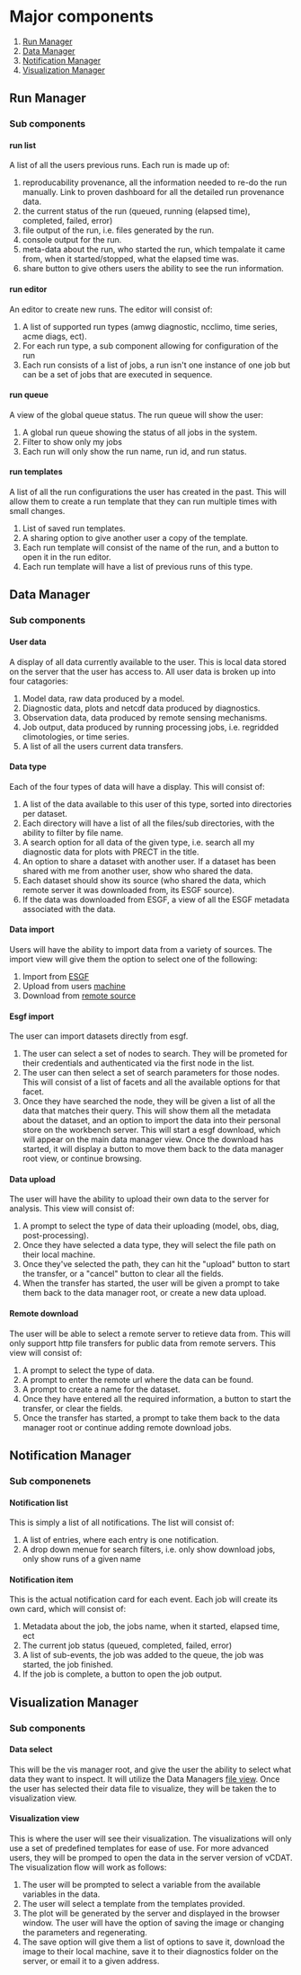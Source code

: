 # Major components

1. [Run Manager](#run-manager)
2. [Data Manager](#data-manager)
3. [Notification Manager](#Notification-Manager)
4. [Visualization Manager](#Visualization-Manager)

## Run Manager<a name="run-manager"/></a>

### Sub components

#### run list

A list of all the users previous runs. Each run is made up of:

1. reproducability provenance, all the information needed to re-do the run manually. Link to proven dashboard for all the detailed run provenance data.
2. the current status of the run (queued, running (elapsed time), completed, failed, error)
3. file output of the run, i.e. files generated by the run.
4. console output for the run.
5. meta-data about the run, who started the run, which tempalate it came from, when it started/stopped, what the elapsed time was.
6. share button to give others users the ability to see the run information.


#### run editor

An editor to create new runs. The editor will consist of:

1. A list of supported run types (amwg diagnostic, ncclimo, time series, acme diags, ect).
2. For each run type, a sub component allowing for configuration of the run
3. Each run consists of a list of jobs, a run isn't one instance of one job but can be a set of jobs that are executed in sequence.

#### run queue

A view of the global queue status. The run queue will show the user:

1. A global run queue showing the status of all jobs in the system.
2. Filter to show only my jobs
3. Each run will only show the run name, run id, and run status.

#### run templates

A list of all the run configurations the user has created in the past. This will allow them to create a run template that they can run multiple times with small changes. 

1. List of saved run templates.
2. A sharing option to give another user a copy of the template.
3. Each run template will consist of the name of the run, and a button to open it in the run editor.
4. Each run template will have a list of previous runs of this type.


## Data Manager<a name="data-manager"/></a>

### Sub components

#### User data 

A display of all data currently available to the user. This is local data stored on the server that the user has access to. All user data is broken up into four catagories:

1. Model data, raw data produced by a model.
2. Diagnostic data, plots and netcdf data produced by diagnostics.
3. Observation data, data produced by remote sensing mechanisms.
4. Job output, data produced by running processing jobs, i.e. regridded climotologies,  or time series.
5. A list of all the users current data transfers.

#### Data type

Each of the four types of data will have a display. This will consist of:

1. A list of the data available to this user of this type, sorted into directories per dataset.
2. Each directory will have a list of all the files/sub directories, with the ability to filter by file name.
3. A search option for all data of the given type, i.e. search all my diagnostic data for plots with PRECT in the title.
4. An option to share a dataset with another user. If a dataset has been shared with me from another user, show who shared the data.
5. Each dataset should show its source (who shared the data, which remote server it was downloaded from, its ESGF source).
6. If the data was downloaded from ESGF, a view of all the ESGF metadata associated with the data.

#### Data import

Users will have the ability to import data from a variety of sources. The import view will give them the option to select one of the following:

1. Import from [ESGF](#esgf-import)
2. Upload from users [machine](#data-upload)
3. Download from [remote source](#remote-download)

#### Esgf import<a name="esgf-import"/></a>

The user can import datasets directly from esgf.

1. The user can select a set of nodes to search. They will be prometed for their credentials and authenticated via the first node in the list.
2. The user can then select a set of search parameters for those nodes. This will consist of a list of facets and all the available options for that facet.
3. Once they have searched the node, they will be given a list of all the data that matches their query. This will show them all the metadata about the dataset, and an option to import the data into their personal store on the workbench server. This will start a esgf download, which will appear on the main data manager view. Once the download has started, it will display a button to move them back to the data manager root view, or continue browsing.


#### Data upload<a name="data-upload"/></a>

The user will have the ability to upload their own data to the server for analysis. This view will consist of:

1. A prompt to select the type of data their uploading (model, obs, diag, post-processing).
2. Once they have selected a data type, they will select the file path on their local machine.
3. Once they've selected the path, they can hit the "upload" button to start the transfer, or a "cancel" button to clear all the fields.
4. When the transfer has started, the user will be given a prompt to take them back to the data manager root, or create a new data upload.

#### Remote download<a name="remote-download"/></a>

The user will be able to select a remote server to retieve data from. This will only support http file transfers for public data from remote servers. This view will consist of:

1. A prompt to select the type of data.
2. A prompt to enter the remote url where the data can be found.
3. A prompt to create a name for the dataset.
4. Once they have entered all the required information, a button to start the transfer, or clear the fields.
5. Once the transfer has started, a prompt to take them back to the data manager root or continue adding remote download jobs.


## Notification Manager<a name="notification-manager"/></a>

### Sub componenets

#### Notification list

This is simply a list of all notifications. The list will consist of:

1. A list of entries, where each entry is one notification.
2. A drop down menue for search filters, i.e. only show download jobs, only show runs of a given name

#### Notification item

This is the actual notification card for each event. Each job will create its own card, which will consist of:

1. Metadata about the job, the jobs name, when it started, elapsed time, ect
2. The current job status (queued, completed, failed, error)
3. A list of sub-events, the job was added to the queue, the job was started, the job finished.
4. If the job is complete, a button to open the job output.


## Visualization Manager<a name="visualization-manager"/></a>

### Sub components

#### Data select

This will be the vis manager root, and give the user the ability to select what data they want to inspect. It will utilize the Data Managers [file view](#User-data). Once the user has selected their data file to visualize, they will be taken the to visualization view.

#### Visualization view

This is where the user will see their visualization. The visualizations will only use a set of predefined templates for ease of use. For more advanced users, they will be promped to open the data in the server version of vCDAT. The visualization flow will work as follows:

1. The user will be prompted to select a variable from the available variables in the data.
2. The user will select a template from the templates provided.
3. The plot will be generated by the server and displayed in the browser window. The user will have the option of saving the image or changing the parameters and regenerating. 
4. The save option will give them a list of options to save it, download the image to their local machine, save it to their diagnostics folder on the server, or email it to a given address.